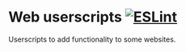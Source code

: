# Web userscripts [![ESLint](https://github.com/qligier/web_userscripts/actions/workflows/eslint.yml/badge.svg)](https://github.com/qligier/web_userscripts/actions/workflows/eslint.yml)

Userscripts to add functionality to some websites.
